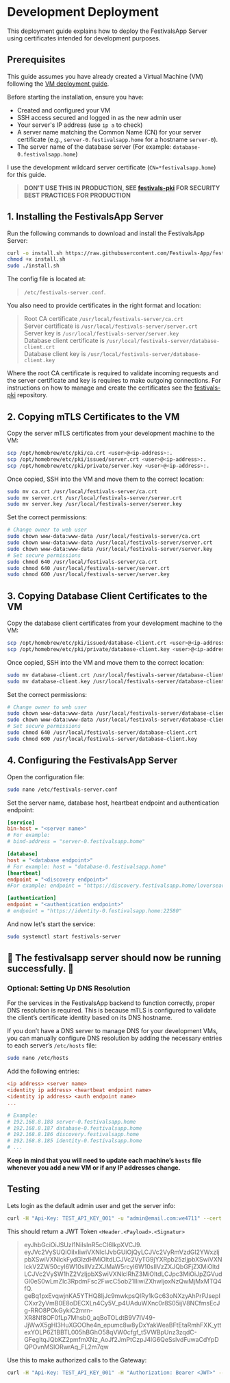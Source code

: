 # Development Deployment

This deployment guide explains how to deploy the FestivalsApp Server using certificates intended for development purposes.

## Prerequisites

This guide assumes you have already created a Virtual Machine (VM) following the [VM deployment guide](https://github.com/Festivals-App/festivals-documentation/tree/main/deployment/vm-deployment).

Before starting the installation, ensure you have:

- Created and configured your VM
- SSH access secured and logged in as the new admin user
- Your server's IP address (use `ip a` to check)
- A server name matching the Common Name (CN) for your server certificate (e.g., `server-0.festivalsapp.home` for a hostname `server-0`).
- The server name of the database server (For example: `database-0.festivalsapp.home`)

I use the development wildcard server certificate (`CN=*festivalsapp.home`) for this guide.

  > **DON'T USE THIS IN PRODUCTION, SEE [festivals-pki](https://github.com/Festivals-App/festivals-pki) FOR SECURITY BEST PRACTICES FOR PRODUCTION**

## 1. Installing the FestivalsApp Server

Run the following commands to download and install the FestivalsApp Server:

```bash
curl -o install.sh https://raw.githubusercontent.com/Festivals-App/festivals-server/master/operation/install.sh
chmod +x install.sh
sudo ./install.sh
```

The config file is located at:

  > `/etc/festivals-server.conf`.

You also need to provide certificates in the right format and location:

  > Root CA certificate                 `/usr/local/festivals-server/ca.crt`  
  > Server certificate is               `/usr/local/festivals-server/server.crt`  
  > Server key is                       `/usr/local/festivals-server/server.key`  
  > Database client certificate is      `/usr/local/festivals-server/database-client.crt`  
  > Database client key is              `/usr/local/festivals-server/database-client.key`  

Where the root CA certificate is required to validate incoming requests and the server certificate and key is requires to make outgoing connections.
For instructions on how to manage and create the certificates see the [festivals-pki](https://github.com/Festivals-App/festivals-pki) repository.

## 2. Copying mTLS Certificates to the VM

Copy the server mTLS certificates from your development machine to the VM:

```bash
scp /opt/homebrew/etc/pki/ca.crt <user>@<ip-address>:.
scp /opt/homebrew/etc/pki/issued/server.crt <user>@<ip-address>:.
scp /opt/homebrew/etc/pki/private/server.key <user>@<ip-address>:.
```

Once copied, SSH into the VM and move them to the correct location:

```bash
sudo mv ca.crt /usr/local/festivals-server/ca.crt
sudo mv server.crt /usr/local/festivals-server/server.crt
sudo mv server.key /usr/local/festivals-server/server.key
```

Set the correct permissions:

```bash
# Change owner to web user
sudo chown www-data:www-data /usr/local/festivals-server/ca.crt
sudo chown www-data:www-data /usr/local/festivals-server/server.crt
sudo chown www-data:www-data /usr/local/festivals-server/server.key
# Set secure permissions
sudo chmod 640 /usr/local/festivals-server/ca.crt
sudo chmod 640 /usr/local/festivals-server/server.crt
sudo chmod 600 /usr/local/festivals-server/server.key
```

## 3. Copying Database Client Certificates to the VM

Copy the database client certificates from your development machine to the VM:

```bash
scp /opt/homebrew/etc/pki/issued/database-client.crt <user>@<ip-address>:.
scp /opt/homebrew/etc/pki/private/database-client.key <user>@<ip-address>:.
```

Once copied, SSH into the VM and move them to the correct location:

```bash
sudo mv database-client.crt /usr/local/festivals-server/database-client.crt
sudo mv database-client.key /usr/local/festivals-server/database-client.key
```

Set the correct permissions:

```bash
# Change owner to web user
sudo chown www-data:www-data /usr/local/festivals-server/database-client.crt
sudo chown www-data:www-data /usr/local/festivals-server/database-client.key
# Set secure permissions
sudo chmod 640 /usr/local/festivals-server/database-client.crt
sudo chmod 600 /usr/local/festivals-server/database-client.key
```

## 4. Configuring the FestivalsApp Server

Open the configuration file:

```bash
sudo nano /etc/festivals-server.conf
```

Set the server name, database host, heartbeat endpoint and authentication endpoint:

```ini
[service]
bin-host = "<server name>"
# For example:
# bind-address = "server-0.festivalsapp.home"

[database]
host = "<database endpoint>"
# For example: host = "database-0.festivalsapp.home"
[heartbeat]
endpoint = "<discovery endpoint>"
#For example: endpoint = "https://discovery.festivalsapp.home/loversear"

[authentication]
endpoint = "<authentication endpoint>"
# endpoint = "https://identity-0.festivalsapp.home:22580"
```

And now let's start the service:

```bash
sudo systemctl start festivals-server
```

## **🚀 The festivalsapp server should now be running successfully. 🚀**

### Optional: Setting Up DNS Resolution  

For the services in the FestivalsApp backend to function correctly, proper DNS resolution is required.
This is because mTLS is configured to validate the client’s certificate identity based on its DNS hostname.  

If you don’t have a DNS server to manage DNS for your development VMs, you can manually configure DNS resolution
by adding the necessary entries to each server’s `/etc/hosts` file:  

```bash
sudo nano /etc/hosts
```

Add the following entries:  

```ini
<ip address> <server name>
<identity ip address> <heartbeat endpoint name>
<identity ip address> <auth endpoint name>
...

# Example:  
# 192.168.8.188 server-0.festivalsapp.home
# 192.168.8.187 database-0.festivalsapp.home
# 192.168.8.186 discovery.festivalsapp.home
# 192.168.8.185 identity-0.festivalsapp.home
# ...
```

**Keep in mind that you will need to update each machine’s `hosts` file whenever you add a new VM or if any IP addresses change.**

## Testing

Lets login as the default admin user and get the server info:

```bash
curl -H "Api-Key: TEST_API_KEY_001" -u "admin@email.com:we4711" --cert /opt/homebrew/etc/pki/issued/api-client.crt --key /opt/homebrew/etc/pki/private/api-client.key --cacert /opt/homebrew/etc/pki/ca.crt https://identity-0.festivalsapp.home:22580/users/login
```

This should return a JWT Token `<Header.<Payload>.<Signatur>`

  > eyJhbGciOiJSUzI1NiIsInR5cCI6IkpXVCJ9.
  > eyJVc2VySUQiOiIxIiwiVXNlclJvbGUiOjQyLCJVc2VyRmVzdGl2YWxzIjpbXSwiVXNlckFydGlzdHMiOltdLCJVc2VyTG9jYXRpb25zIjpbXSwiVXNlckV2ZW50cyI6W10sIlVzZXJMaW5rcyI6W10sIlVzZXJQbGFjZXMiOltdLCJVc2VySW1hZ2VzIjpbXSwiVXNlclRhZ3MiOltdLCJpc3MiOiJpZGVudGl0eS0wLmZlc3RpdmFsc2FwcC5ob21lIiwiZXhwIjoxNzQwMjMxMTQ4fQ.
  > geBq1pxEvqwjnKA5YTHQ8IjJc9mwkpsQIRy1kGc63oNXzyAhPrPJsepICXxr2yVmB0E8oDECXLn4Cy5V_p4UAduWXnc0r8S05ijV8NCfmsEcJg-RRO8POkGykiC2mrn-XR8Nf8OF0fLp7Mhsb0_aqBoTOLdtB9V7IV49-JjWwX5gHl3HuXGOOhe4n_epumc8w8yDxYakWeaBFtEtaRmhFXK_yttexYOLP6Z1BBTL005hBGhO58qVW0cfgf_t5VWBpUnz3zqdC-GFegItqJQbKZ2pmfmXNz_AoJf2JmPtCzpJ4lG6QeSslvdFuwaCdYpDQPOvnMSIORwrAq_FL2m7qw

Use this to make authorized calls to the Gateway:

```bash
curl -H "Api-Key: TEST_API_KEY_001" -H "Authorization: Bearer <JWT>" --cert /opt/homebrew/etc/pki/issued/api-client.crt --key /opt/homebrew/etc/pki/private/api-client.key --cacert /opt/homebrew/etc/pki/ca.crt https://server-0.festivalsapp.home/info
```
